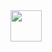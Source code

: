 <!DOCTYPE html>
<html lang="en">
<head>
    <meta charset="UTF-8">
    <meta name="viewport" content="width=device-width, initial-scale=1.0">
    <meta http-equiv="X-UA-Compatible" content="ie=edge">
    <title>flask_sql_html</title>
</head>
<body>
  
  <img src="../Images/Registration.PNG" width="50" height="50">
    
</body>
</html>



